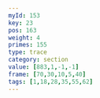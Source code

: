 ```yaml
---
myId: 153
key: 23
pos: 163
weight: 4
primes: 155
type: trace
category: section
value: [883,1,-1,-1]
frame: [70,30,10,5,40]
tags: [1,18,28,35,55,62]
---
```

